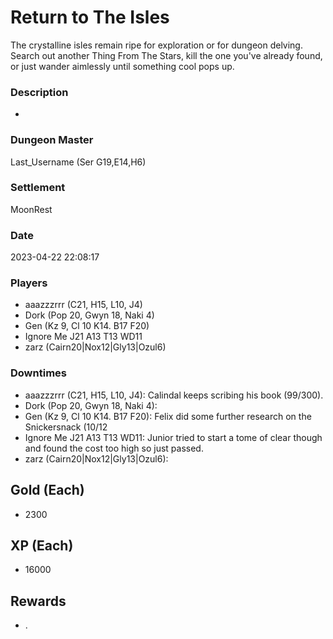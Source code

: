 # Return to The Isles
The crystalline isles remain ripe for exploration or for dungeon delving. Search out another Thing From The Stars, kill the one you've already found, or just wander aimlessly until something cool pops up.
### Description
-
### Dungeon Master
Last_Username (Ser G19,E14,H6)
### Settlement
MoonRest
### Date
2023-04-22 22:08:17
### Players
* aaazzzrrr (C21, H15, L10, J4)
* Dork (Pop 20, Gwyn 18, Naki 4)
* Gen (Kz 9, Cl 10 K14. B17 F20)
* Ignore Me J21 A13 T13 WD11
* zarz (Cairn20|Nox12|Gly13|Ozul6)
### Downtimes
* aaazzzrrr (C21, H15, L10, J4): Calindal keeps scribing his book (99/300).
* Dork (Pop 20, Gwyn 18, Naki 4): 
* Gen (Kz 9, Cl 10 K14. B17 F20): Felix did some further research on the Snickersnack (10/12
* Ignore Me J21 A13 T13 WD11: Junior tried to start a tome of clear though and found the cost too high so just passed.
* zarz (Cairn20|Nox12|Gly13|Ozul6): 
## Gold (Each)
* 2300
## XP (Each)
* 16000
## Rewards
* .